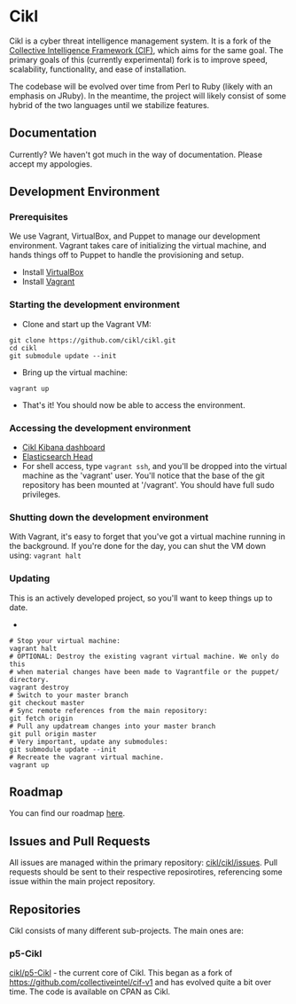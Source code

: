 # Cikl
Cikl is a cyber threat intelligence management system. It is a fork of the [Collective Intelligence Framework (CIF)](https://code.google.com/p/collective-intelligence-framework/), which aims for the same goal. The primary goals of this (currently experimental) fork is to improve speed, scalability, functionality, and ease of installation. 

The codebase will be evolved over time from Perl to Ruby (likely with an emphasis on JRuby). In the meantime, the project will likely consist of some hybrid of the two languages until we stabilize features. 

## Documentation
Currently? We haven't got much in the way of documentation. Please accept my appologies.

## Development Environment

### Prerequisites 
We use Vagrant, VirtualBox, and Puppet to manage our development environment. 
Vagrant takes care of initializing the virtual machine, and hands things off
to Puppet to handle the provisioning and setup. 

- Install [VirtualBox](https://www.virtualbox.org/wiki/Downloads)
- Install [Vagrant](http://www.vagrantup.com/downloads.html)

### Starting the development environment

- Clone and start up the Vagrant VM:
```
git clone https://github.com/cikl/cikl.git
cd cikl
git submodule update --init
```
- Bring up the virtual machine:
```
vagrant up
```
- That's it! You should now be able to access the environment.

### Accessing the development environment

- [Cikl Kibana dashboard](http://localhost:8080/)
- [Elasticsearch Head](http://localhost:8080/es/_plugin/head/)
- For shell access, type ```vagrant ssh```, and you'll be dropped into the 
  virtual machine as the 'vagrant' user. You'll notice that the base of the
  git repository has been mounted at '/vagrant'. You should have full sudo 
  privileges.

### Shutting down the development environment
With Vagrant, it's easy to forget that you've got a virtual machine running in 
the background. If you're done for the day, you can shut the VM down using:
```vagrant halt```

### Updating 
This is an actively developed project, so you'll want to keep things up to
date. 

- 
```
# Stop your virtual machine:
vagrant halt
# OPTIONAL: Destroy the existing vagrant virtual machine. We only do this
# when material changes have been made to Vagrantfile or the puppet/ directory.
vagrant destroy
# Switch to your master branch
git checkout master
# Sync remote references from the main repository:
git fetch origin
# Pull any updatream changes into your master branch
git pull origin master
# Very important, update any submodules:
git submodule update --init
# Recreate the vagrant virtual machine.
vagrant up
```

## Roadmap
You can find our roadmap [here](https://github.com/cikl/cikl/wiki/Roadmap).

## Issues and Pull Requests

All issues are managed within the primary repository: [cikl/cikl/issues](https://github.com/cikl/cikl/issues). Pull requests should be sent to their respective reposirotires, referencing some issue within the main project repository.

## Repositories

Cikl consists of many different sub-projects. The main ones are:

### p5-Cikl
[cikl/p5-Cikl](https://github.com/cikl/p5-Cikl) - the current core of Cikl. This began as a fork of https://github.com/collectiveintel/cif-v1 and has evolved quite a bit over time. The code is available on CPAN as Cikl. 

